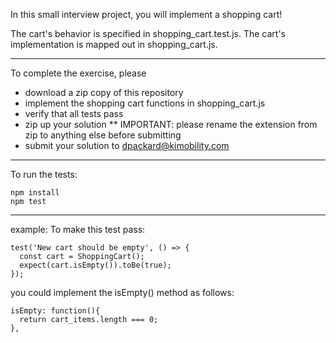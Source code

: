 In this small interview project, you will implement a shopping cart!

The cart's behavior is specified in shopping_cart.test.js.
The cart's implementation is mapped out in shopping_cart.js.

---
To complete the exercise, please 
* download a zip copy of this repository
* implement the shopping cart functions in shopping_cart.js
* verify that all tests pass
* zip up your solution
** IMPORTANT: please rename the extension from zip to anything else before submitting
* submit your solution to dpackard@kimobility.com

---

To run the tests:

```
npm install
npm test
```
---

example: 
To make this test pass:
```
test('New cart should be empty', () => {
  const cart = ShoppingCart();
  expect(cart.isEmpty()).toBe(true);
});
```

you could implement the isEmpty() method as follows:
```
isEmpty: function(){ 
  return cart_items.length === 0;
},
```
